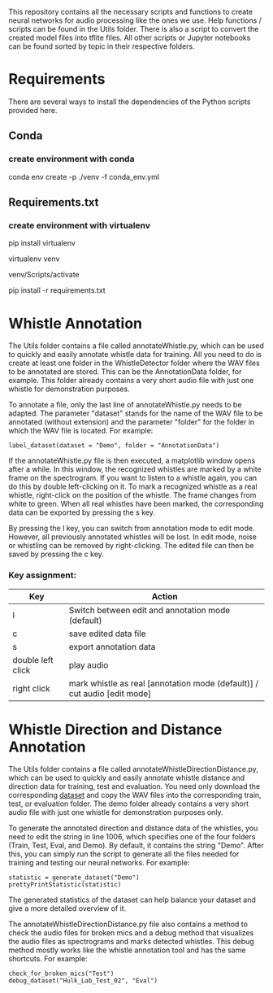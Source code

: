 This repository contains all the necessary scripts and functions to create neural networks for audio processing like the ones we use.
Help functions / scripts can be found in the Utils folder. There is also a script to convert the created model files into tflite files.
All other scripts or Jupyter notebooks can be found sorted by topic in their respective folders.

# Requirements
There are several ways to install the dependencies of the Python scripts provided here. 
## Conda
### create environment with conda
conda env create -p ./venv -f conda_env.yml

## Requirements.txt
### create environment with virtualenv
pip install virtualenv

virtualenv venv

venv/Scripts/activate

pip install -r requirements.txt

# Whistle Annotation
The Utils folder contains a file called annotateWhistle.py, which can be used to quickly and easily annotate whistle data for training. All you need to do is create at least one folder in the WhistleDetector folder where the WAV files to be annotated are stored. This can be the AnnotationData folder, for example. This folder already contains a very short audio file with just one whistle for demonstration purposes.

To annotate a file, only the last line of annotateWhistle.py needs to be adapted. The parameter "dataset" stands for the name of the WAV file to be annotated (without extension) and the parameter "folder" for the folder in which the WAV file is located.
For example:
```
label_dataset(dataset = "Demo", folder = "AnnotationData")
```
If the annotateWhistle.py file is then executed, a matplotlib window opens after a while. In this window, the recognized whistles are marked by a white frame on the spectrogram. If you want to listen to a whistle again, you can do this by double left-clicking on it. To mark a recognized whistle as a real whistle, right-click on the position of the whistle. The frame changes from white to green. When all real whistles have been marked, the corresponding data can be exported by pressing the s key.

By pressing the l key, you can switch from annotation mode to edit mode. However, all previously annotated whistles will be lost. In edit mode, noise or whistling can be removed by right-clicking. The edited file can then be saved by pressing the c key.

### Key assignment:
|Key | Action|
|-------- | --------|
| l | Switch between edit and annotation mode (default)|
| c | save edited data file |
| s | export annotation data |
| double left click | play audio |
| right click | mark whistle as real [annotation mode (default)] / cut audio [edit mode]

# Whistle Direction and Distance Annotation
The Utils folder contains a file called annotateWhistleDirectionDistance.py, which can be used to quickly and easily annotate whistle distance and direction data for training, test and evaluation. You need only download the corresponding [dataset](https://tu-dortmund.sciebo.de/s/XXrULjGMD53JdqG) and copy the WAV files into the corresponding train, test, or evaluation folder. The demo folder already contains a very short audio file with just one whistle for demonstration purposes only.

To generate the annotated direction and distance data of the whistles, you need to edit the string in line 1006, which specifies one of the four folders (Train, Test, Eval, and Demo). By default, it contains the string "Demo". After this, you can simply run the script to generate all the files needed for training and testing our neural networks.
For example:
```
statistic = generate_dataset("Demo")
prettyPrintStatistic(statistic)
```
The generated statistics of the dataset can help balance your dataset and give a more detailed overview of it.

The annotateWhistleDirectionDistance.py file also contains a method to check the audio files for broken mics and a debug method that visualizes the audio files as spectrograms and marks detected whistles. This debug method mostly works like the whistle annotation tool and has the same shortcuts. 
For example:
```
check_for_broken_mics("Test")
debug_dataset("Hulk_Lab_Test_02", "Eval")
```